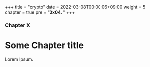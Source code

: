 +++
title = "crypto"
date = 2022-03-08T00:00:06+09:00
weight = 5
chapter = true
pre = "<b>0x04. </b>"
+++

### Chapter X

# Some Chapter title

Lorem Ipsum.